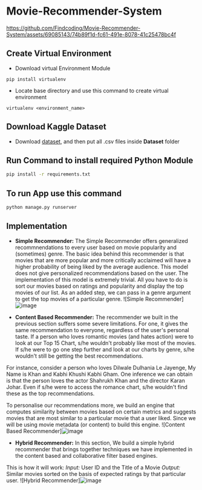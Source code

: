 # Movie-Recommender-System


https://github.com/Findcoding/Movie-Recommender-System/assets/69085143/74b89f1d-fc61-491e-8078-41c25478bc4f


<!-- ![Home](https://github.com/Findcoding/Movie-Recommender-System/assets/69085143/402066ea-d069-4aed-98a6-ad72069b9f37) -->

## Create Virtual Environment
- Download virtual Environment Module
```
pip install virtualenv
```
- Locate base directory and use this command to create virtual environment
```
virtualenv <environment_name>
```
## Download Kaggle Dataset
- Download [dataset](https://www.kaggle.com/datasets/rounakbanik/the-movies-dataset), and then put all .csv files inside **Dataset** folder
## Run Command to install required Python Module
```sh
pip install -r requirements.txt
```
## To run App use this command
```sh
python manage.py runserver
```

## Implementation 
- **Simple Recommender:** The Simple Recommender offers generalized recommnendations to every user based on movie popularity and (sometimes) genre. The basic idea behind this recommender is that movies that are more popular and more critically acclaimed will have a higher probability of being liked by the average audience. This model does not give personalized recommendations based on the user. The implementation of this model is extremely trivial. All you have to do is sort our movies based on ratings and popularity and display the top movies of our list. As an added step, we can pass in a genre argument to get the top movies of a particular genre.
![Simple Recommender]![image](https://github.com/niranjanchauhan/movie-recommend/assets/56686095/501a8db2-7b39-4ccc-ae52-35ba7a43e5a8)


- **Content Based Recommender:** The recommender we built in the previous section suffers some severe limitations. For one, it gives the same recommendation to everyone, regardless of the user's personal taste. If a person who loves romantic movies (and hates action) were to look at our Top 15 Chart, s/he wouldn't probably like most of the movies. If s/he were to go one step further and look at our charts by genre, s/he wouldn't still be getting the best recommendations.

For instance, consider a person who loves Dilwale Dulhania Le Jayenge, My Name is Khan and Kabhi Khushi Kabhi Gham. One inference we can obtain is that the person loves the actor Shahrukh Khan and the director Karan Johar. Even if s/he were to access the romance chart, s/he wouldn't find these as the top recommendations.

To personalise our recommendations more, we build an engine that computes similarity between movies based on certain metrics and suggests movies that are most similar to a particular movie that a user liked. Since we will be using movie metadata (or content) to build this engine.
![Content Based Recommender]![image](https://github.com/niranjanchauhan/movie-recommend/assets/56686095/6a01f007-36a0-4277-9efb-5762b8e8cb9b)


- **Hybrid Recommender:** In this section, We build a simple hybrid recommender that brings together techniques we have implemented in the content based and collaborative filter based engines. 

This is how it will work:
 _Input:_ User ID and the Title of a Movie
 _Output:_ Similar movies sorted on the basis of expected ratings by that particular user.
 ![Hybrid Recommender]![image](https://github.com/niranjanchauhan/movie-recommend/assets/56686095/1359f1ff-5a92-44be-9e9d-5030efe56908)



